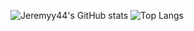 ![Jeremyy44's GitHub stats](https://github-readme-stats.vercel.app/api?username=jeremyy44&show_icons=true&theme=dracula)
![Top Langs](https://github-readme-stats.vercel.app/api/top-langs/?username=jeremyy44&size_weight=0.5&count_weight=0.5)

